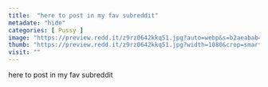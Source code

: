 ```yaml
---
title:  "here to post in my fav subreddit"
metadate: "hide"
categories: [ Pussy ]
image: "https://preview.redd.it/z9rz0642kkq51.jpg?auto=webp&s=b2aeabab441d9feed95787ef92a93a2a2379ede0"
thumb: "https://preview.redd.it/z9rz0642kkq51.jpg?width=1080&crop=smart&auto=webp&s=cb153a69fbbf681739b21a758fc057680dfaf0e1"
visit: ""
---
```

here to post in my fav subreddit
